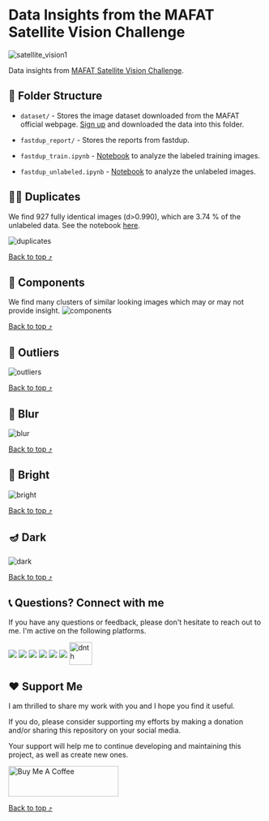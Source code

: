# Data Insights from the MAFAT Satellite Vision Challenge

![satellite_vision1](https://user-images.githubusercontent.com/6821286/223389185-62d25fc9-767f-4cc7-8caf-c2e50b12883e.png)

Data insights from [MAFAT Satellite Vision Challenge](https://codalab.lisn.upsaclay.fr/competitions/9603).

## 📂 Folder Structure

+ `dataset/` - Stores the image dataset downloaded from the MAFAT official webpage. [Sign up](https://codalab.lisn.upsaclay.fr/competitions/9603) and downloaded the data into this folder.

+ `fastdup_report/` - Stores the reports from fastdup.

+ `fastdup_train.ipynb` - [Notebook](./fastdup_train.ipynb) to analyze the labeled training images.

+ `fastdup_unlabeled.ipynb` - [Notebook](./fastdup_unlabeled.ipynb) to analyze the unlabeled images.

## 👯‍♀️ Duplicates
We find 927 fully identical images (d>0.990), which are 3.74 % of the unlabeled data.
See the notebook [here](./fastdup_unlabeled.ipynb).

![duplicates](./img/duplicates.png)

[Back to top ⤴](#top)

## 🧩 Components
We find many clusters of similar looking images which may or may not provide insight.
![components](./img/components.png)

[Back to top ⤴](#top)

## 🎸 Outliers
![outliers](./img/outliers.png)

[Back to top ⤴](#top)

## 📎 Blur
![blur](./img/blur.png)

[Back to top ⤴](#top)

## 📙 Bright
![bright](./img/bright.png)

[Back to top ⤴](#top)

## 🪔 Dark
![dark](./img/dark.png)

[Back to top ⤴](#top)


## 📞 Questions? Connect with me
If you have any questions or feedback, please don't hesitate to reach out to me.
I'm active on the following platforms.
<p align="left">
      <a href="https://www.linkedin.com/in/dickson-neoh/" target="blank"><img align="center"
            src="https://img.shields.io/badge/LinkedIn-0077B5?style=for-the-badge&logo=linkedin&logoColor=white" /></a>
      <a href="https://twitter.com/dicksonneoh7" target="blank"><img align="center"
            src="https://img.shields.io/badge/Twitter-1DA1F2?style=for-the-badge&logo=twitter&logoColor=white" /></a>
      <a href="https://github.com/dnth" target="blank"><img align="center"
            src="https://img.shields.io/badge/GitHub-100000?style=for-the-badge&logo=github&logoColor=white" /></a>
      <a href="https://www.youtube.com/channel/UCJckpaGYra_p9ixmEDvYARA" target="blank"><img align="center"
            src="https://img.shields.io/badge/YouTube-FF0000?style=for-the-badge&logo=youtube&logoColor=white" /></a>
      <a href="mailto:dickson.neoh@gmail.com" target="blank"><img align="center"
            src="https://img.shields.io/badge/Gmail-D14836?style=for-the-badge&logo=gmail&logoColor=white"/></a>
      <a href="https://medium.com/@dickson.neoh" target="blank"><img align="center"
            src="https://img.shields.io/badge/medium-%2312100E.svg?&style=for-the-badge&logo=medium&logoColor=white"/></a>
      <a href="https://dicksonneoh.com/" target="blank"><img align="center"
            src="https://raw.githubusercontent.com/dnth/dnth.github.io/main/static/images/site-navigation/logo_dn.png"
            alt="dnth" height="45" /></a>
</p>

## ❤️ Support Me
I am thrilled to share my work with you and I hope you find it useful. 

If you do, please consider supporting my efforts by making a donation and/or sharing this repository on your social media. 

Your support will help me to continue developing and maintaining this project, as well as create new ones.

<a href="https://www.buymeacoffee.com/dicksonneoh" target="_blank"><img src="https://cdn.buymeacoffee.com/buttons/v2/default-blue.png" alt="Buy Me A Coffee" style="height: 60px !important;width: 217px !important;" ></a>

[Back to top ⤴](#top)